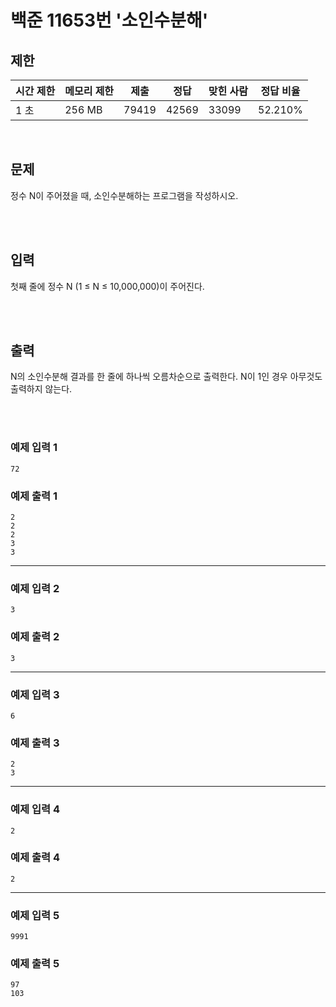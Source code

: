 # 백준 11653번 '소인수분해'

## 제한
|시간 제한|메모리 제한|제출|정답|맞힌 사람|정답 비율|
|------|------|---|---|----|----|
|1 초|256 MB|79419|42569|33099|52.210%|

<br>

## 문제
정수 N이 주어졌을 때, 소인수분해하는 프로그램을 작성하시오.

<br><br>

## 입력
첫째 줄에 정수 N (1 ≤ N ≤ 10,000,000)이 주어진다.

<br><br>

## 출력
N의 소인수분해 결과를 한 줄에 하나씩 오름차순으로 출력한다. N이 1인 경우 아무것도 출력하지 않는다.

<br><br>
### 예제 입력 1
```
72
```
### 예제 출력 1
```
2
2
2
3
3
```
<hr>

### 예제 입력 2
```
3
```
### 예제 출력 2
```
3
```
<hr>

### 예제 입력 3
```
6
```
### 예제 출력 3
```
2
3
```
<hr>

### 예제 입력 4
```
2
```
### 예제 출력 4
```
2
```
<hr>

### 예제 입력 5
```
9991
```
### 예제 출력 5
```
97
103
```